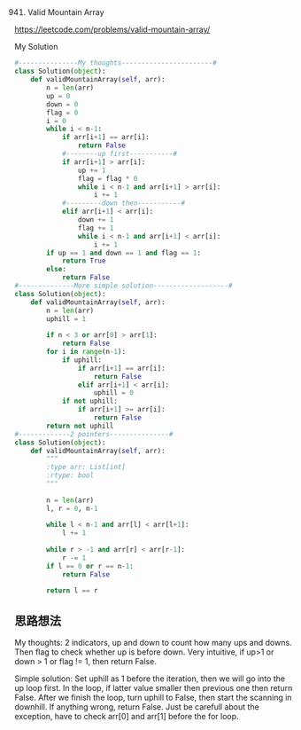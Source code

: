 ## 
941. Valid Mountain Array

https://leetcode.com/problems/valid-mountain-array/

My Solution

```python
#---------------My thoughts-----------------------#
class Solution(object):
    def validMountainArray(self, arr):
        n = len(arr)
        up = 0
        down = 0
        flag = 0
        i = 0
        while i < n-1:
            if arr[i+1] == arr[i]:
                return False
            #--------up first-----------#
            if arr[i+1] > arr[i]:
                up += 1
                flag = flag * 0
                while i < n-1 and arr[i+1] > arr[i]:
                    i += 1
            #---------down then-----------#
            elif arr[i+1] < arr[i]:
                down += 1
                flag += 1
                while i < n-1 and arr[i+1] < arr[i]:
                    i += 1
        if up == 1 and down == 1 and flag == 1:
            return True
        else:
            return False
#--------------More simple solution-------------------#
class Solution(object):
    def validMountainArray(self, arr):
        n = len(arr)
        uphill = 1
        
        if n < 3 or arr[0] > arr[1]:
            return False        
        for i in range(n-1):
            if uphill:
                if arr[i+1] == arr[i]:
                    return False
                elif arr[i+1] < arr[i]:
                    uphill = 0
            if not uphill:
                if arr[i+1] >= arr[i]:
                    return False
        return not uphill
#-------------2 pointers---------------#
class Solution(object):
    def validMountainArray(self, arr):
        """
        :type arr: List[int]
        :rtype: bool
        """
        
        n = len(arr)
        l, r = 0, n-1
        
        while l < n-1 and arr[l] < arr[l+1]:
            l += 1
 
        while r > -1 and arr[r] < arr[r-1]:
            r -= 1
        if l == 0 or r == n-1:
            return False
        
        return l == r
```

## 思路想法

My thoughts: 2 indicators, up and down to count how many ups and downs. Then flag to check whether up is before down. Very intuitive, if up>1 or 
down > 1 or flag != 1, then return False.

Simple solution: Set uphill as 1 before the iteration, then we will go into the up loop first. In the loop, if latter value smaller then previous one
then return False. After we finish the loop, turn uphill to False, then start the scanning in downhill. If anything wrong, return False. Just be
carefull about the exception, have to check arr[0] and arr[1] before the for loop.
